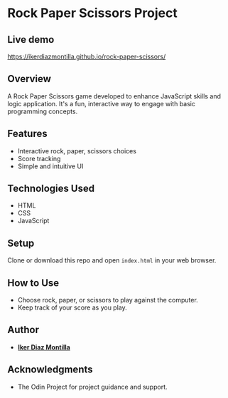# Rock Paper Scissors Project
## Live demo
https://ikerdiazmontilla.github.io/rock-paper-scissors/


## Overview
A Rock Paper Scissors game developed to enhance JavaScript skills and logic application. It's a fun, interactive way to engage with basic programming concepts.

## Features
- Interactive rock, paper, scissors choices
- Score tracking
- Simple and intuitive UI

## Technologies Used
- HTML
- CSS
- JavaScript

## Setup
Clone or download this repo and open `index.html` in your web browser.

## How to Use
- Choose rock, paper, or scissors to play against the computer.
- Keep track of your score as you play.

## Author
- [**Iker Diaz Montilla**](https://github.com/Ikerdiazmontilla)

## Acknowledgments
- The Odin Project for project guidance and support.
